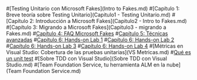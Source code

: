 #[Testing Unitario con Microsoft Fakes](Intro to Fakes.md)
#[Capítulo 1: Breve teoría sobre Testing Unitario](Capitulo1 - Testing Unitario.md)
#[Capítulo 2: Introducción a Microsoft Fakes](Capitulo2 - Intro to Fakes.md)
#[Capítulo 3: Migrando a Microsoft Fakes](Capitulo3 - migrando a Fakes.md)
#[Capítulo 4: FAQ Microsoft Fakes](Capitulo4.md)
#[Capítulo 5: Técnicas avanzadas](Capitulo5.md)
#[Capítulo 6: Hands-on Lab 1](HOL1.md)
#[Capítulo 6: Hands-on Lab 2](HOL2.md)
#[Capítulo 6: Hands-on Lab 3](HOL3.md)
#[Capítulo 6: Hands-on Lab 4](HOL4.md)
#[Métricas en Visual Studio: Cobertura de las pruebas unitarias](VS Metricas.md)
#[Qué es un unit test](UnitTest.md)
#[Sobre TDD con Visual Studio](Sobre TDD con Visual Studio.md)
#[Team Foundation Service, tu herramienta ALM en la nube](Team Foundation Service.md)